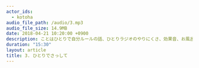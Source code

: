 ```yaml
---
actor_ids:
  - kotoha
audio_file_path: /audio/3.mp3
audio_file_size: 14.9MB
date: 2018-04-21 10:20:00 +0900
description: ことはひとりで自分ルールの話、ひとりラジオのやりにくさ、効果音、お風呂の話をしました。
duration: "15:30"
layout: article
title: 3. ひとりでさっして
---
```


